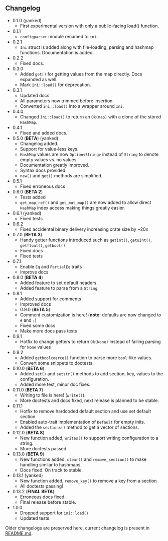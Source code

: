 ## Changelog

- 0.1.0 (yanked)
  - First experimental version with only a public-facing load() function.
- 0.1.1
  - `configparser` module renamed to `ini`.
- 0.2.1
  - `Ini` struct is added along with file-loading, parsing and hashmap functions. Documentation is added.
- 0.2.2
  - Fixed docs.
- 0.3.0
  - Added `get()` for getting values from the map directly. Docs expanded as well.
  - Mark `ini::load()` for deprecation.
- 0.3.1
  - Updated docs.
  - All parameters now trimmed before insertion.
  - Converted `ini::load()` into a wrapper around `Ini`.
- 0.4.0
  - Changed `Ini::load()` to return an `Ok(map)` with a clone of the stored `HashMap`.
- 0.4.1
  - Fixed and added docs.
- 0.5.0 (**BETA**) (yanked)
  - Changelog added.
  - Support for value-less keys.
  - `HashMap` values are now `Option<String>` instead of `String` to denote empty values vs. no values.
  - Documentation greatly improved.
  - Syntax docs provided.
  - `new()` and `get()` methods are simplified.
- 0.5.1
  - Fixed erroneous docs
- 0.6.0 (**BETA 2**)
  - Tests added
  - `get_map_ref()` and `get_mut_map()` are now added to allow direct `HashMap` index access making things greatly easier.
- 0.6.1 (yanked)
  - Fixed tests
- 0.6.2
  - Fixed accidental binary delivery increasing crate size by ~20x
- 0.7.0 (**BETA 3**)
  - Handy getter functions introduced such as `getint()`, `getuint()`, `getfloat()`, `getbool()`
  - Fixed docs
  - Fixed tests
- 0.7.1
  - Enable `Eq` and `PartialEq` traits
  - Improve docs
- 0.8.0 (**BETA 4**)
  - Added feature to set default headers.
  - Added feature to parse from a `String`.
- 0.8.1
  - Added support for comments
  - Improved docs
  - 0.9.0 (**BETA 5**)
  - Comment customization is here! (**note:** defaults are now changed to `#` and `;`)
  - Fixed some docs
  - Make more docs pass tests
- 0.9.1
  - Hotfix to change getters to return `Ok(None)` instead of failing parsing for `None` values
- 0.9.2
  - Added `getboolcoerce()` function to parse more `bool`-like values.
  - Convert some snippets to doctests.
- 0.10.0 (**BETA 6**)
  - Added `set()` and `setstr()` methods to add section, key, values to the configuration.
  - Added more test, minor doc fixes.
- 0.11.0 (**BETA 7**)
  - Writing to file is here! (`write()`).
  - More doctests and docs fixed, next release is planned to be stable.
- 0.11.1
  - Hotfix to remove hardcoded default section and use set default section.
  - Enabled auto-trait implementation of `Default` for empty inits.
  - Added the `sections()` method to get a vector of sections.
- 0.12.0 (**BETA 8**)
  - New function added, `writes()` to support writing configuration to a string.
  - More doctests passed.
- 0.13.0 (**BETA 9**)
  - New functions added, `clear()` and `remove_section()` to make handling similar to hashmaps.
  - Docs fixed. On track to stable.
- 0.13.1 (yanked)
  - New function added, `remove_key()` to remove a key from a section
  - All doctests passing!
- 0.13.2 (**FINAL BETA**)
  - Erroneous docs fixed.
  - Final release before stable.
- 1.0.0
  - Dropped support for `ini::load()`
  - Updated tests

Older changelogs are preserved here, current changelog is present in [README.md](README.md).
